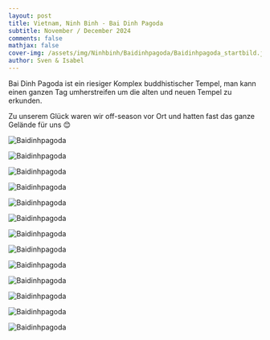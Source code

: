 ```yaml
---
layout: post
title: Vietnam, Ninh Binh - Bai Dinh Pagoda
subtitle: November / December 2024
comments: false
mathjax: false
cover-img: /assets/img/Ninhbinh/Baidinhpagoda/Baidinhpagoda_startbild.jpg
author: Sven & Isabel
---
```


Bai Dinh Pagoda ist ein riesiger Komplex buddhistischer Tempel, man kann einen ganzen Tag umherstreifen um die alten und neuen Tempel zu erkunden. 

Zu unserem Glück waren wir off-season vor Ort und hatten fast das ganze Gelände für uns 😊

![Baidinhpagoda](/assets/img/Ninhbinh/Baidinhpagoda/Baidinhpagoda_8.jpg)

![Baidinhpagoda](/assets/img/Ninhbinh/Baidinhpagoda/Baidinhpagoda_10.jpg)

![Baidinhpagoda](/assets/img/Ninhbinh/Baidinhpagoda/Baidinhpagoda_1.jpg)

![Baidinhpagoda](/assets/img/Ninhbinh/Baidinhpagoda/Baidinhpagoda_2.jpg)

![Baidinhpagoda](/assets/img/Ninhbinh/Baidinhpagoda/Baidinhpagoda_4.jpg)

![Baidinhpagoda](/assets/img/Ninhbinh/Baidinhpagoda/Baidinhpagoda_5.jpg)

![Baidinhpagoda](/assets/img/Ninhbinh/Baidinhpagoda/Baidinhpagoda_6.jpg)

![Baidinhpagoda](/assets/img/Ninhbinh/Baidinhpagoda/Baidinhpagoda_7.jpg)

![Baidinhpagoda](/assets/img/Ninhbinh/Baidinhpagoda/Baidinhpagoda_11.jpg)

![Baidinhpagoda](/assets/img/Ninhbinh/Baidinhpagoda/Baidinhpagoda_12.jpg)

![Baidinhpagoda](/assets/img/Ninhbinh/Baidinhpagoda/Baidinhpagoda_13.jpg)

![Baidinhpagoda](/assets/img/Ninhbinh/Baidinhpagoda/Baidinhpagoda_3.jpg)

![Baidinhpagoda](/assets/img/Ninhbinh/Baidinhpagoda/Baidinhpagoda_9.jpg)



